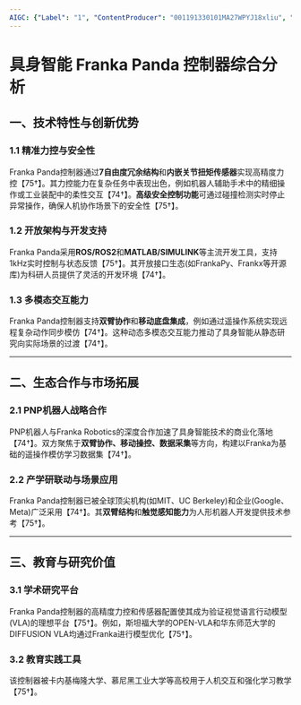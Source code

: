 ```yaml
---
AIGC: {"Label": "1", "ContentProducer": "001191330101MA27WPYJ18xliu", "ProduceID": "f0a84037-f26f-435e-ae69-9503ae5a6645", "ReserveCode1": "iflow", "ContentPropagator": "iflow", "PropagateID": "iflow", "ReserveCode2": "iflow"}
---
```


# 具身智能 Franka Panda 控制器综合分析

## 一、技术特性与创新优势

### 1.1 精准力控与安全性
Franka Panda控制器通过**7自由度冗余结构**和**内嵌关节扭矩传感器**实现高精度力控【75†】。其力控能力在复杂任务中表现出色，例如机器人辅助手术中的精细操作或工业装配中的柔性交互【74†】。**高级安全控制功能**可通过碰撞检测实时停止异常操作，确保人机协作场景下的安全性【75†】。

### 1.2 开放架构与开发支持
Franka Panda采用**ROS/ROS2**和**MATLAB/SIMULINK**等主流开发工具，支持1kHz实时控制与状态反馈【75†】。其开放接口生态(如FrankaPy、Frankx等开源库)为科研人员提供了灵活的开发环境【74†】。

### 1.3 多模态交互能力
Franka Panda控制器支持**双臂协作**和**移动底盘集成**，例如通过遥操作系统实现远程复杂动作同步模仿【74†】。这种动态多模态交互能力推动了具身智能从静态研究向实际场景的过渡【74†】。

---

## 二、生态合作与市场拓展

### 2.1 PNP机器人战略合作
PNP机器人与Franka Robotics的深度合作加速了具身智能技术的商业化落地【74†】。双方聚焦于**双臂协作、移动操控、数据采集**等方向，构建以Franka为基础的遥操作模仿学习数据集【74†】。

### 2.2 产学研联动与场景应用
Franka Panda控制器已被全球顶尖机构(如MIT、UC Berkeley)和企业(Google、Meta)广泛采用【74†】。其**双臂结构**和**触觉感知能力**为人形机器人开发提供技术参考【75†】。

---

## 三、教育与研究价值

### 3.1 学术研究平台
Franka Panda控制器的高精度力控和传感器配置使其成为验证视觉语言行动模型(VLA)的理想平台【75†】。例如，斯坦福大学的OPEN-VLA和华东师范大学的DIFFUSION VLA均通过Franka进行模型优化【75†】。

### 3.2 教育实践工具
该控制器被卡内基梅隆大学、慕尼黑工业大学等高校用于人机交互和强化学习教学【75†】。